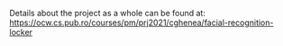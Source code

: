 Details about the project as a whole can be found at:  
https://ocw.cs.pub.ro/courses/pm/prj2021/cghenea/facial-recognition-locker
